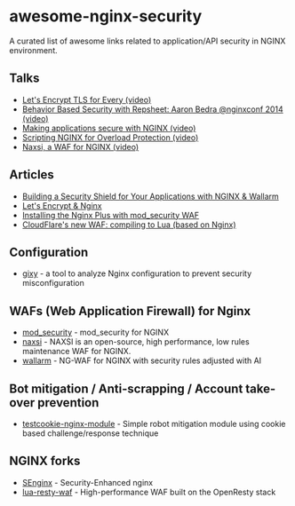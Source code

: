 # awesome-nginx-security

A curated list of awesome links related to application/API security in NGINX environment.

## Talks

- [Let's Encrypt TLS for Every (video)](https://www.youtube.com/watch?v=ac4tE4_4nU0)
- [Behavior Based Security with Repsheet: Aaron Bedra @nginxconf 2014 (video)](https://www.youtube.com/watch?v=9AyaVxzqYoA)
- [Making applications secure with NGINX (video)](https://www.youtube.com/watch?v=rNNRGDAZeKY)
- [Scripting NGINX for Overload Protection (video)](https://www.youtube.com/watch?v=uFm-tp4t2mE)
- [Naxsi, a WAF for NGINX (video)](https://www.youtube.com/watch?v=JiJHCodn_PQ)

## Articles

- [Building a Security Shield for Your Applications with NGINX & Wallarm](https://www.nginx.com/blog/build-application-security-shield-with-nginx-wallarm)
- [Let's Encrypt & Nginx](https://letsecure.me/secure-web-deployment-with-lets-encrypt-and-nginx/)
- [Installing the Nginx Plus with mod_security WAF](https://www.nginx.com/resources/admin-guide/nginx-plus-modsecurity-waf-installation-logging/)
- [CloudFlare's new WAF: compiling to Lua (based on Nginx)](https://blog.cloudflare.com/cloudflares-new-waf-compiling-to-lua/)


## Configuration

- [gixy](https://github.com/yandex/gixy/) - a tool to analyze Nginx configuration to prevent security misconfiguration

## WAFs (Web Application Firewall) for Nginx

- [mod_security](https://github.com/SpiderLabs/ModSecurity-nginx) - mod_security for NGINX
- [naxsi](https://github.com/nbs-system/naxsi) - NAXSI is an open-source, high performance, low rules maintenance WAF for NGINX.
- [wallarm](https://wallarm.com) - NG-WAF for NGINX with security rules adjusted with AI

## Bot mitigation / Anti-scrapping / Account take-over prevention 

- [testcookie-nginx-module](https://github.com/kyprizel/testcookie-nginx-module) - Simple robot mitigation module using cookie based challenge/response technique 

## NGINX forks

- [SEnginx](https://github.com/NeusoftSecurity/SEnginx) - Security-Enhanced nginx
- [lua-resty-waf](https://github.com/p0pr0ck5/lua-resty-waf) - High-performance WAF built on the OpenResty stack
